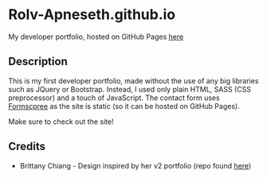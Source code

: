 # Rolv-Apneseth.github.io

My developer portfolio, hosted on GitHub Pages [here](https://rolvapneseth.com/)

## Description

This is my first developer portfolio, made without the use of any big libraries such as JQuery or Bootstrap. Instead, I used only plain HTML, SASS (CSS preprocessor) and a touch of JavaScript. The contact form uses [Formscpree](https://formspree.io/) as the site is static (so it can be hosted on GitHub Pages).

Make sure to check out the site!

## Credits

- Brittany Chiang - Design inspired by her v2 portfolio (repo found [here](https://github.com/bchiang7/bchiang7.github.io/blob/master/))
